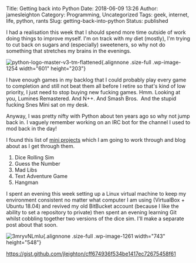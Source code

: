 Title: Getting back into Python
Date: 2018-06-09 13:26
Author: jamesleighton
Category: Programming, Uncategorized
Tags: geek, internet, life, python, rants
Slug: getting-back-into-python
Status: published

I had a realisation this week that I should spend more time outside of work doing things to improve myself. I'm on track with my diet (mostly), I'm trying to cut back on sugars and (especially) sweeteners, so why not do something that stretches my brains in the evenings.

![python-logo-master-v3-tm-flattened](https://jamesleighton.files.wordpress.com/2018/06/python-logo-master-v3-tm-flattened.png){.alignnone .size-full .wp-image-1254 width="601" height="203"}

I have enough games in my backlog that I could probably play every game to completion and still not beat them all before I retire so that's kind of low priority, I just need to stop buying new fucking games. Hmm. Looking at you, Lumines Remastered. And N++. And Smash Bros.  And the stupid fucking Snes Mini sat on my desk.

Anyway, I was pretty nifty with Python about ten years ago so why not jump back in. I vaguely remember working on an IRC bot for the channel I used to mod back in the day!

I found this list of [mini projects](https://knightlab.northwestern.edu/2014/06/05/five-mini-programming-projects-for-the-python-beginner/) which I am going to work through and blog about as I get through them.

1.  Dice Rolling Sim
2.  Guess the Number
3.  Mad Libs
4.  Text Adventure Game
5.  Hangman

I spent an evening this week setting up a Linux virtual machine to keep my environment consistent no matter what computer I am using (VirtualBox + Ubuntu 18.04) and revived my old BitBucket account (because I like the ability to set a repository to private) then spent an evening learning Git whilst cobbling together two versions of the dice sim. I'll make a separate post about that soon.

![3mryvNLmlu](https://jamesleighton.files.wordpress.com/2018/06/3mryvnlmlu.gif){.alignnone .size-full .wp-image-1261 width="743" height="548"}

https://gist.github.com/jleighton/cff674936f534be1417ec72675458f61
